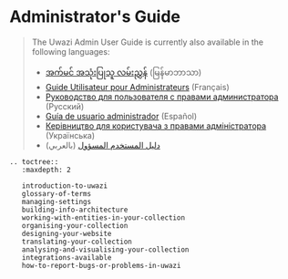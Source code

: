 # Administrator's Guide

> The Uwazi Admin User Guide is currently also available in the following languages:
> - [အက်မင် အသုံးပြုသူ လမ်းညွှန်](https://drive.google.com/file/d/1gbU3P-6vADYwsDkX2UO2VSswFYWDrol8/view) (မြန်မာဘာသာ)
> - [Guide Utilisateur pour Administrateurs](https://drive.google.com/file/d/1vd7qLRNH4D6k7zJmGcHZJe8tizp8sQtI/view) (Français)
> - [Руководство для пользователя с правами администратора](https://drive.google.com/file/d/1--aJvhiH-1g67st2QG6qkUTQ-5xNUYbs/view) (Русский)
> - [Guía de usuario administrador](https://drive.google.com/file/d/1MnKAP93IfpmAxTQ3jBFhv0ojEcD1yuIT/view) (Español)
> - [Керівництво для користувача з правами адміністратора](https://drive.google.com/file/d/1li0DbUhpUepGRYnTULwR9qDCbxfrF4nN/view) (Українська)
> - [دليل المستخدم المسؤول](https://drive.google.com/file/d/1zGxAywO6EDKwR9ufayaV-XG36gvVPYVd/view) (بالعربي)

```eval_rst
.. toctree::
   :maxdepth: 2

   introduction-to-uwazi
   glossary-of-terms
   managing-settings
   building-info-architecture
   working-with-entities-in-your-collection
   organising-your-collection
   designing-your-website
   translating-your-collection
   analysing-and-visualising-your-collection
   integrations-available
   how-to-report-bugs-or-problems-in-uwazi
```
